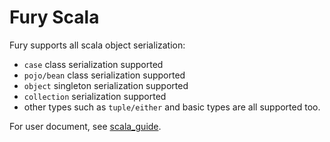 # Fury Scala

Fury supports all scala object serialization:
- `case` class serialization supported
- `pojo/bean` class serialization supported
- `object` singleton serialization supported
- `collection` serialization supported
- other types such as `tuple/either` and basic types are all supported too.

For user document, see [scala_guide](/docs/guide/scala_guide.md).
